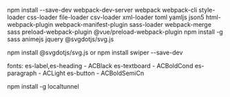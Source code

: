npm install --save-dev webpack-dev-server webpack webpack-cli style-loader css-loader file-loader csv-loader xml-loader toml yamljs json5 html-webpack-plugin webpack-manifest-plugin sass-loader webpack-merge sass preload-webpack-plugin @vue/preload-webpack-plugin
npm install -g sass animejs jquery @svgdotjs/svg.js

npm install @svgdotjs/svg.js
or
npm install  swiper --save-dev

fonts:
    es-label,es-heading - ACBlack
    es-textboard - ACBoldCond
    es-paragraph - ACLight
    es-button - ACBoldSemiCn

npm install -g localtunnel    
